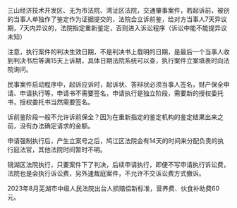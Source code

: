 三山经济技术开发区、无为市法院、湾沚区法院，交通肇事案件，若起诉前，被创的当事人单独作了鉴定作为证据提交的，法院会立诉前鉴，给对方当事人7天异议期，7天内异议的，法院指定重新鉴定，否则进入诉讼程序（诉讼中能不能提异议未知）

注意，执行案件的判决生效日期，不是判决书上载明的日期，是最后一个当事人收到判决书后等满15天上诉期，具体日期法院系统可以查，执行案件立案填表时向法院询问。

民事案件启动程序中，起诉应诉时，起诉状、答辩状必须当事人签名，财产保全申请、申请执行等，申请书不需要签名，申请执行是独立阶段，需要新的授权委托书，授权委托书当然需要签名。

诉前鉴阶段一般不允许诉前保全？因为在重新指定的鉴定机构的鉴定结果出来之前，没有办法确定请求的金额。

申请强制执行后，产生立案号之后，鸠江区法院会有14天的时间来分配负责的执行庭法官，其他法院时间暂时不明。

镜湖区法院执行，只要案件下了判决，后续申请执行，即便不写申请执行诉讼费，法院也是会执行诉讼费，另外速裁庭案件，不允许不交诉讼费方式撤诉。

2023年8月芜湖市中级人民法院出台人损赔偿新标准，营养费、伙食补助费60元。